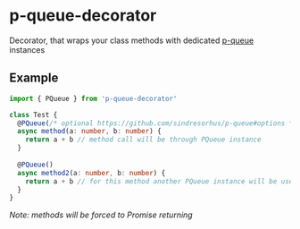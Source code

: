# p-queue-decorator

Decorator, that wraps your class methods with dedicated [p-queue](https://github.com/sindresorhus/p-queue) instances

## Example

```ts
import { PQueue } from 'p-queue-decorator'

class Test {
  @PQueue(/* optional https://github.com/sindresorhus/p-queue#options */)
  async method(a: number, b: number) {
    return a + b // method call will be through PQueue instance
  }
  
  @PQueue()
  async method2(a: number, b: number) {
    return a + b // for this method another PQueue instance will be used
  }
}
```

_Note: methods will be forced to Promise returning_
